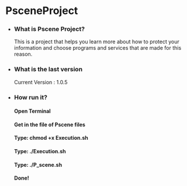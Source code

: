 # PsceneProject

- <h3>What is Pscene Project?</h3>
    This is a project that helps you learn more about how to protect your information and choose programs and services that are made for this reason.


- <h3>What is the last version</h3>
    Current Version : 1.0.5

- <h3>How run it?</h3>
  <h4>Open Terminal</h4>
  <h4>Get in the file of Pscene files</h4>
  <h4>Type: chmod +x Execution.sh</h4>
  <h4>Type: ./Execution.sh</h4>
  <h4>Type: ./P_scene.sh</h4>
  <h4>Done!</h4>
